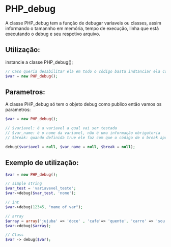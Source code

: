 # PHP_debug

A classe PHP_debug tem a função de debugar variaveis ou classes, assim informando o tamannho em memória, tempo de execução, linha que está executando o debug e seu respctivo arquivo. 

## Utilização:

instancie a classe PHP_debug(); 

```php
// Caso queria desabilitar ela em todo o código basta indtanciar ela com o parametro false;
$var = new PHP_debug();
```

## Parametros:

A classe PHP_debug só tem o objeto debug como publico então vamos os parametros:

```php
$var = new PHP_debug();

// $variavel: é a variavel a qual vai ser testada
// $var_name: é o nome da variavel, não é uma informação obrigatoria
// $break: quando definida true ele faz com que o código de o break apos executa o debug

debug($variavel = null, $var_name = null, $break = null);

```

## Exemplo de utilização: 

```php
$var = new PHP_debug();

// simple string
$var_test = 'variavevel_teste';
$var->debug($var_test, 'nome');

// int
$var->debug(12345, "name of var");

// array
$array = array('jujuba' => 'doce' , 'cafe'=> 'quente', 'carro' => 'sou pobre', 'sem chave' );
$var->debug($array);

// Class
$var -> debug($var);

```






